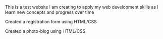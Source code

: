 This is a test website I am creating to apply my web development skills as I learn new concepts and progress over time

Created a registration form using HTML/CSS

Created a photo-blog using HTML/CSS